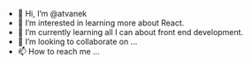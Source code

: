 - 👋 Hi, I’m @atvanek
- 👀 I’m interested in learning more about React.
- 🌱 I’m currently learning all I can about front end development.
- 💞️ I’m looking to collaborate on ...
- 📫 How to reach me ...

<!---
atvanek/atvanek is a ✨ special ✨ repository because its `README.md` (this file) appears on your GitHub profile.
You can click the Preview link to take a look at your changes.
--->
